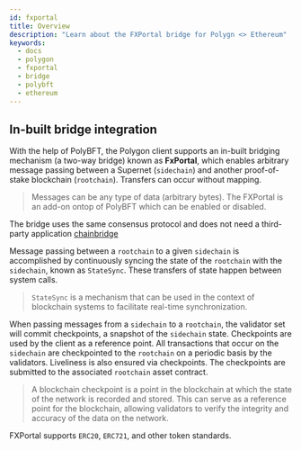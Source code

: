 ```yaml
---
id: fxportal
title: Overview
description: "Learn about the FXPortal bridge for Polygn <> Ethereum"
keywords:
  - docs
  - polygon
  - fxportal
  - bridge
  - polybft
  - ethereum
---
```


## In-built bridge integration

With the help of PolyBFT, the Polygon client supports an in-built bridging mechanism (a two-way bridge)
known as **FxPortal**, which enables arbitrary message passing between a Supernet (`sidechain`) and another proof-of-stake blockchain (`rootchain`). Transfers can occur without mapping.
> Messages can be any type of data (arbitrary bytes).
> The FXPortal is an add-on ontop of PolyBFT which can be enabled or disabled.

The bridge uses the same consensus protocol and does not need a third-party application
[chainbridge](additional-features/chainbridge/overview.md)

Message passing between a `rootchain` to a given `sidechain` is accomplished by continuously
syncing the state of the `rootchain` with the `sidechain`, known as `StateSync`. These transfers of state happen between system calls.

> `StateSync` is a mechanism that can be used in the context of blockchain systems to facilitate real-time synchronization.

When passing messages from a `sidechain` to a `rootchain`, the validator set will commit checkpoints, a snapshot of
the `sidechain` state. Checkpoints are used by the client as a reference point. All transactions that occur on the
`sidechain` are checkpointed to the `rootchain` on a periodic basis by the validators. Liveliness is also ensured via
checkpoints. The checkpoints are submitted to the associated `rootchain` asset contract.

> A blockchain checkpoint is a point in the blockchain at which the state of the network is recorded and stored.
> This can serve as a reference point for the blockchain, allowing validators to verify the integrity and accuracy of the
> data on the network.

FXPortal supports `ERC20`, `ERC721`, and other token standards.
